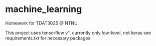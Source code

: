 # machine_learning
Homework for TDAT3025 @ NTNU

This project uses tensorflow v1, currently only low-level, not keras
see requirements.txt for necessary packages
